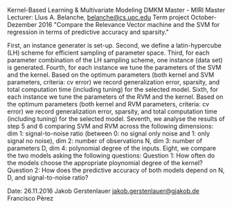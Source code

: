 Kernel-Based Learning & Multivariate Modeling DMKM Master - MIRI Master
Lecturer: Lluıs A. Belanche, belanche@cs.upc.edu
Term project
October-Dezember 2016
"Compare the Relevance Vector machine and the SVM for regression in terms of predictive accuracy
and sparsity."

First, an instance generater is set-up.
Second, we define a latin-hypercube (LH) scheme for efficient sampling of parameter space.
Third, for each parameter combination of the LH sampling scheme, one instance (data set) is generated.
Fourth, for each instance we tune the parameters of the SVM and the kernel.
  Based on the optimum parameters (both kernel and SVM parameters, criteria: cv error)
  we record generalization error, sparsity, and total computation time (including tuning) for the selected model.
Sixth, for each instance we tune the parameters of the RVM and the kernel.
  Based on the optimum parameters (both kernel and RVM parameters, criteria: cv error)
  we record generalization error, sparsity, and total computation time (including tuning) for the selected model.
Seventh, we analyse the results of step 5 and 6 comparing SVM and RVM across the following dimensions:
  dim 1: signal-to-noise ratio (between 0: no signal only noise and 1: only signal no noise),
  dim 2: number of observations N,
  dim 3: number of parameters D,
  dim 4: polynomial degree of the inputs.
Eight, we compare the two models asking the following questions:
  Question 1: How often do the models choose the appropriate ploynomial degree of the kernel?
  Question 2: How does the predictive accuracy of both models depend on N, D, and signal-to-noise ratio?

Date: 26.11.2016
Jakob Gerstenlauer
jakob.gerstenlauer@gjakob.de
Francisco Pèrez